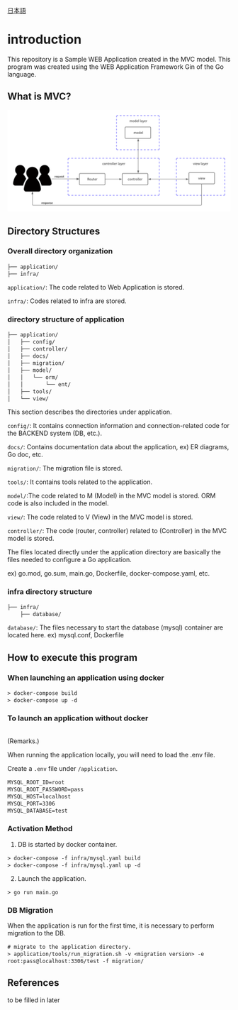 [日本語](README-jp.md)
# introduction

This repository is a Sample WEB Application created in the MVC model. This program was created using the WEB Application Framework Gin of the Go language.

## What is MVC?
![mvc model](image/mvc-model.png)

## Directory Structures

### Overall directory organization

```terminal:Overall directory structure
├── application/
├── infra/
```

`application/`: The code related to Web Application is stored.

`infra/`: Codes related to infra are stored.

### directory structure of application

```terminal:Directory Structures
├── application/
│   ├── config/
│   ├── controller/
│   ├── docs/
│   ├── migration/
│   ├── model/
│   │   └── orm/
│   │       └── ent/
│   ├── tools/
│   └── view/
```

This section describes the directories under application.

`config/`: It contains connection information and connection-related code for the BACKEND system (DB, etc.).

`docs/`: Contains documentation data about the application, ex) ER diagrams, Go doc, etc.

`migration/`: The migration file is stored.

`tools/`: It contains tools related to the application.

`model/`:The code related to M (Model) in the MVC model is stored. ORM code is also included in the model.

`view/`: The code related to V (View) in the MVC model is stored.

`controller/`: The code (router, controller) related to (Controller) in the MVC model is stored.

The files located directly under the application directory are basically the files needed to configure a Go application.

ex) go.mod, go.sum, main.go, Dockerfile, docker-compose.yaml, etc.

### infra directory structure

```terminal:infra directory structure
├── infra/
    ├── database/
```

`database/`: The files necessary to start the database (mysql) container are located here. ex) mysql.conf, Dockerfile

## How to execute this program

### When launching an application using docker

```terminal:terminal
> docker-compose build
> docker-compose up -d
```

### To launch an application without docker

<br>
(Remarks.)

When running the application locally, you will need to load the .env file.

Create a `.env` file under `/application`.

```:.env
MYSQL_ROOT_ID=root
MYSQL_ROOT_PASSWORD=pass
MYSQL_HOST=localhost
MYSQL_PORT=3306
MYSQL_DATABASE=test
```

### Activation Method

1. DB is started by docker container.

```terminal:terminal
> docker-compose -f infra/mysql.yaml build
> docker-compose -f infra/mysql.yaml up -d
```

2. Launch the application.

```terminal:Launch the application
> go run main.go
```

### DB Migration

When the application is run for the first time, it is necessary to perform migration to the DB.

```terminal:
# migrate to the application directory.
> application/tools/run_migration.sh -v <migration version> -e root:pass@localhost:3306/test -f migration/
```

## References

to be filled in later
